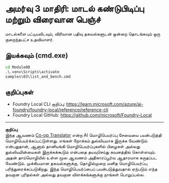 <!--
CO_OP_TRANSLATOR_METADATA:
{
  "original_hash": "ed8edea2fc43898c2537130fb3ae6878",
  "translation_date": "2025-10-11T12:56:59+00:00",
  "source_file": "Module08/samples/03/README.md",
  "language_code": "ta"
}
-->
# அமர்வு 3 மாதிரி: மாடல் கண்டுபிடிப்பு மற்றும் விரைவான பெஞ்ச்

மாடல்களை பட்டியலிடவும், விரிவான பதிவு தகவல்களுடன் ஒன்றை தொடங்கவும் ஒரு குறைந்தபட்ச உதவியாளர்.

## இயக்கவும் (cmd.exe)
```cmd
cd Module08
.\.venv\Scripts\activate
samples\03\list_and_bench.cmd
```

## குறிப்புகள்
- Foundry Local CLI குறிப்பு: https://learn.microsoft.com/azure/ai-foundry/foundry-local/reference/reference-cli
- Foundry Local GitHub: https://github.com/microsoft/Foundry-Local

---

**குறிப்பு**:  
இந்த ஆவணம் [Co-op Translator](https://github.com/Azure/co-op-translator) என்ற AI மொழிபெயர்ப்பு சேவையை பயன்படுத்தி மொழிபெயர்க்கப்பட்டுள்ளது. எங்கள் நோக்கம் துல்லியமாக இருக்க வேண்டும் என்பதுதான், ஆனால் தானியங்கி மொழிபெயர்ப்புகளில் பிழைகள் அல்லது துல்லியமின்மைகள் இருக்கக்கூடும் என்பதை தயவுசெய்து கவனத்தில் கொள்ளவும். அதன் தாய்மொழியில் உள்ள மூல ஆவணம் அதிகாரப்பூர்வ ஆதாரமாக கருதப்பட வேண்டும். முக்கியமான தகவல்களுக்கு, தொழில்முறை மனித மொழிபெயர்ப்பு பரிந்துரைக்கப்படுகிறது. இந்த மொழிபெயர்ப்பைப் பயன்படுத்துவதால் ஏற்படும் எந்த தவறான புரிதல்கள் அல்லது தவறான விளக்கங்களுக்கு நாங்கள் பொறுப்பல்ல.